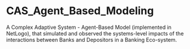 # CAS_Agent_Based_Modeling
A Complex Adaptive System - Agent-Based Model (implemented in NetLogo), that simulated and observed the systems-level impacts of the interactions between Banks and Depositors in a Banking Eco-system.
